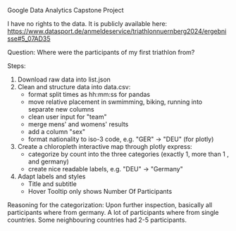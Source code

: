 Google Data Analytics Capstone Project

I have no rights to the data. It is publicly available here: https://www.datasport.de/anmeldeservice/triathlonnuernberg2024/ergebnisse#5_07AD35

Question: Where were the participants of my first triathlon from?

Steps:
1. Download raw data into list.json
2. Clean and structure data into data.csv:
    - format split times as hh:mm:ss for pandas
    - move relative placement in swmimming, biking, running into separate new columns
    - clean user input for "team"
    - merge mens' and womens' results
    - add a column "sex"
    - format nationality to iso-3 code, e.g. "GER" -> "DEU" (for plotly)
3. Create a chloropleth interactive map through plotly express:
    - categorize by count into the three categories (exactly 1, more than 1 , and germany)
    - create nice readable labels, e.g. "DEU" -> "Germany"
4. Adapt labels and styles
    - Title and subtitle
    - Hover Tooltip only shows Number Of Participants
  
Reasoning for the categorization:
Upon further inspection, basically all participants where from germany. A lot of participants where from single countries. Some neighbouring countries had 2-5 participants.


